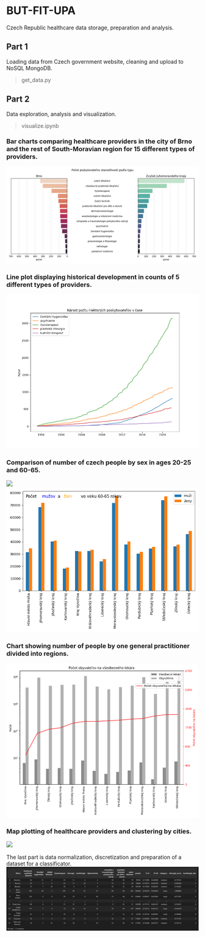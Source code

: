 # BUT-FIT-UPA

Czech Republic healthcare data storage, preparation and analysis.

## Part 1
Loading data from Czech government website, cleaning and upload to NoSQL MongoDB.
> get_data.py

## Part 2
Data exploration, analysis and visualization.
> visualize.ipynb

### Bar charts comparing healthcare providers in the city of Brno and the rest of South-Moravian region for 15 different types of providers.
![](plots/poskytovatelia_brno.png)

### Line plot displaying historical development in counts of 5 different types of providers.
![](plots/casovy_rast.png)

### Comparison of number of czech people by sex in ages 20-25 and 60-65.
![](sex_diff1.png)
![](plots/sex_diff2.png)

### Chart showing number of people by one general practitioner divided into regions.
![](plots/population_per_gp.png)

### Map plotting of healthcare providers and clustering by cities.
![](plots/faciliy_map.png)

The last part is data normalization, discretization and preparation of a dataset for a classificator.
![](plots/class.png)

